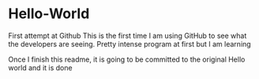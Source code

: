 # Hello-World
First attempt at Github
This is the first time I am using GitHub to see what the developers are seeing.
Pretty intense program at first but I am learning

Once I finish this readme, it is going to be committed to the original Hello world and it is done

